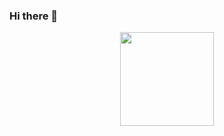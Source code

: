 ### Hi there 👋

<div align = "center">
<img src = "https://github-readme-stats.vercel.app/api?username=aether0023&show_icons=true&theme=tokyonight" width = "% 100" height = "150px" />
</div>
